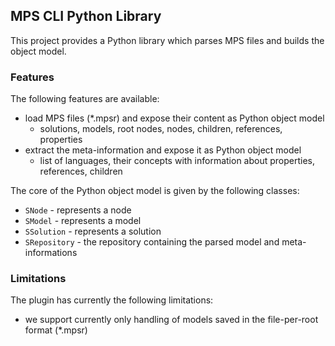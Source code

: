## MPS CLI Python Library

This project provides a Python library which parses MPS files and builds the object model.

### Features
The following features are available:
- load MPS files (*.mpsr) and expose their content as Python object model 
  - solutions, models, root nodes, nodes, children, references, properties
- extract the meta-information and expose it as Python object model
  - list of languages, their concepts with information about properties, references, children

The core of the Python object model is given by the following classes:
- `SNode` - represents a node
- `SModel` - represents a model
- `SSolution` - represents a solution
- `SRepository` - the repository containing the parsed model and meta-informations

### Limitations
The plugin has currently the following limitations:
- we support currently only handling of models saved in the file-per-root format (*.mpsr)
